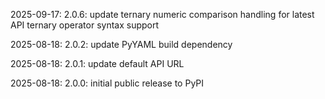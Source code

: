 2025-09-17: 2.0.6: update ternary numeric comparison handling for latest API ternary operator syntax support

2025-08-18: 2.0.2: update PyYAML build dependency

2025-08-18: 2.0.1: update default API URL

2025-08-18: 2.0.0: initial public release to PyPI
